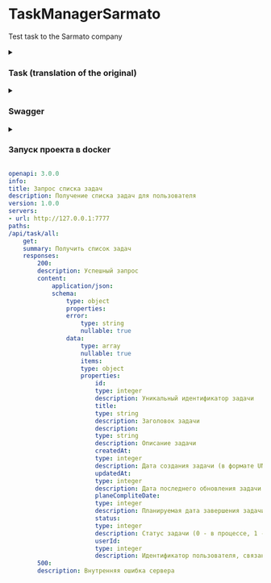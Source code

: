 # TaskManagerSarmato
Test task to the Sarmato company

<details>
    <summary><h3>Task (translation of the original)</h3></summary>

        Develop a RESTful API for task management. Use the Symfony 6 framework and the MySQL database.

        Description:
        - There are users in the system, each of whom can create, view, update and delete their tasks.
        - The task consists of the following fields: title, description, creation date, completion date, status (completed or not).
        - The system must support the following actions:
            - View a list of all the user's tasks.
            - Creating a new task.
            - View information about the task.
            - Editing a task (changing the title, description, and completion date fields).
            - Deleting a task.
            - Marking the task as completed.

        Requirements:
            - The Symfony 6 framework should be used to create an API.
            - To work with the database, use the Doctrine ORM.
            - Add user authorization using authorization tokens (JWT or other).
            - Error handling and data validation must be implemented.
            - API documentation should be available.

        Results:
            - The source code of the developed API.
            - API documentation (in English) in Markdown format, containing a description of the available routes and request parameters.

        Additional tasks (an advantage):
            - Implement pagination and sorting when requesting a list of tasks.
            - Implement the ability to add comments to tasks.
            - Write unit tests for the created controllers and services.
</details>

<details>
    <summary><h3>Swagger</h3></summary>

    ```yaml
    openapi: 3.0.0
    info:
    title: Запрос списка задач
    description: Получение списка задач для пользователя
    version: 1.0.0
    servers:
    - url: http://127.0.0.1:7777
    paths:
    /api/task/all:
        get:
        summary: Получить список задач
        responses:
            200:
            description: Успешный запрос
            content:
                application/json:
                schema:
                    type: object
                    properties:
                    error:
                        type: string
                        nullable: true
                    data:
                        type: array
                        nullable: true
                        items:
                        type: object
                        properties:
                            id:
                            type: integer
                            description: Уникальный идентификатор задачи
                            title:
                            type: string
                            description: Заголовок задачи
                            description:
                            type: string
                            description: Описание задачи
                            createdAt:
                            type: integer
                            description: Дата создания задачи (в формате UNIX timestamp)
                            updatedAt:
                            type: integer
                            description: Дата последнего обновления задачи (в формате UNIX timestamp) или null
                            planeCompliteDate:
                            type: integer
                            description: Планируемая дата завершения задачи (в формате UNIX timestamp)
                            status:
                            type: integer
                            description: Статус задачи (0 - в процессе, 1 - завершена и т. д.)
                            userId:
                            type: integer
                            description: Идентификатор пользователя, связанного с задачей
            500:
            description: Внутренняя ошибка сервера


</details>


<details>
    <summary><h3>Запуск проекта в docker</h3></summary>
</details>

```yaml
openapi: 3.0.0
info:
title: Запрос списка задач
description: Получение списка задач для пользователя
version: 1.0.0
servers:
- url: http://127.0.0.1:7777
paths:
/api/task/all:
    get:
    summary: Получить список задач
    responses:
        200:
        description: Успешный запрос
        content:
            application/json:
            schema:
                type: object
                properties:
                error:
                    type: string
                    nullable: true
                data:
                    type: array
                    nullable: true
                    items:
                    type: object
                    properties:
                        id:
                        type: integer
                        description: Уникальный идентификатор задачи
                        title:
                        type: string
                        description: Заголовок задачи
                        description:
                        type: string
                        description: Описание задачи
                        createdAt:
                        type: integer
                        description: Дата создания задачи (в формате UNIX timestamp)
                        updatedAt:
                        type: integer
                        description: Дата последнего обновления задачи (в формате UNIX timestamp) или null
                        planeCompliteDate:
                        type: integer
                        description: Планируемая дата завершения задачи (в формате UNIX timestamp)
                        status:
                        type: integer
                        description: Статус задачи (0 - в процессе, 1 - завершена и т. д.)
                        userId:
                        type: integer
                        description: Идентификатор пользователя, связанного с задачей
        500:
        description: Внутренняя ошибка сервера
